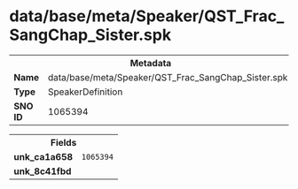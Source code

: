 <h1>data/base/meta/Speaker/QST_Frac_SangChap_Sister.spk</h1><table><tr><th colspan="100%">Metadata</th></tr><tr><td><b>Name</b></td><td>data/base/meta/Speaker/QST_Frac_SangChap_Sister.spk</td></tr><tr><td><b>Type</b></td><td>SpeakerDefinition</td></tr><tr><td><b>SNO ID</b></td><td>1065394</td></tr></table>

<table><tr><th colspan="100%">Fields</th></tr><tr><td><b>unk_ca1a658</b></td><td><code>1065394</code></td></tr><tr><td><b>unk_8c41fbd</b></td><td></td></tr></table>

